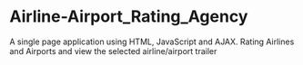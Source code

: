 # Airline-Airport_Rating_Agency
A single page application using HTML, JavaScript and AJAX.
Rating Airlines and Airports and view the selected airline/airport trailer
